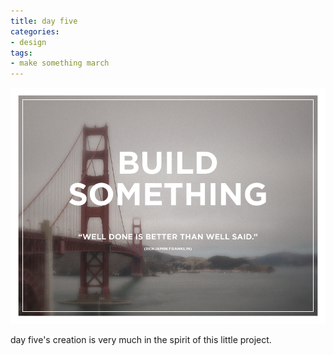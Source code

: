 ```yaml
---
title: day five
categories:
- design
tags:
- make something march
---
```


![](03/20120305.png)

day five's creation is very much in the spirit of this little project.
